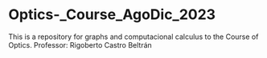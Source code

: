 # Optics-_Course_AgoDic_2023
This is a repository for graphs and computacional calculus to the Course of Optics. Professor: Rigoberto Castro Beltrán
